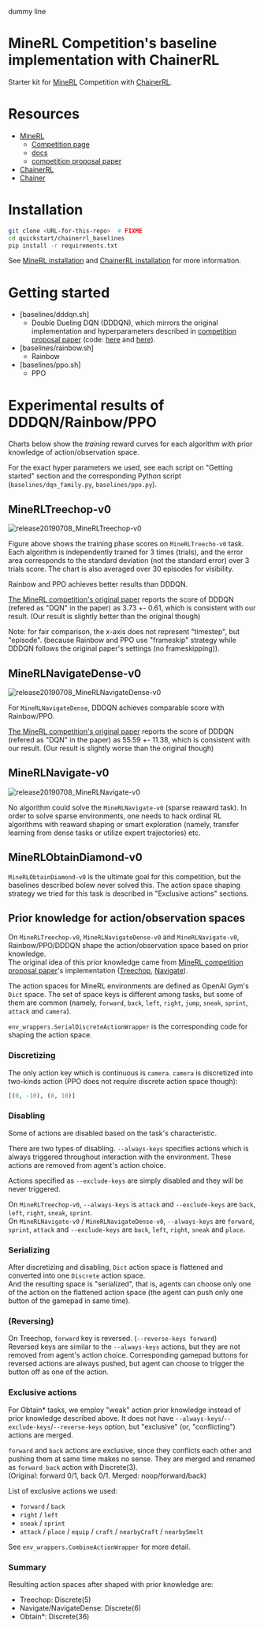 dummy line
# MineRL Competition's baseline implementation with ChainerRL

Starter kit for [MineRL](https://github.com/minerllabs/minerl)
Competition with [ChainerRL](https://github.com/chainer/chainerrl).

# Resources

- [MineRL](https://github.com/minerllabs/minerl)
  - [Competition page](https://www.aicrowd.com/challenges/neurips-2019-minerl-competition)
  - [docs](http://minerl.io/docs/)
  - [competition proposal paper](https://arxiv.org/abs/1904.10079)
- [ChainerRL](https://github.com/chainer/chainerrl)
- [Chainer](https://chainer.org/)

# Installation

```sh
git clone <URL-for-this-repo>  # FIXME
cd quickstart/chainerrl_baselines
pip install -r requirements.txt
```

See [MineRL installation](https://github.com/minerllabs/minerl#installation) and
[ChainerRL installation](https://github.com/chainer/chainerrl#installation) for more information.

# Getting started

- [baselines/dddqn.sh]
    - Double Dueling DQN (DDDQN), which mirrors the original implementation and hyperparameters described in [competition proposal paper](https://arxiv.org/abs/1904.10079) (code: [here](https://github.com/minerllabs/minerl/blob/master/tests/excluded/navigate_dqn_test.py) and [here](https://github.com/minerllabs/minerl/blob/master/tests/excluded/treechop_dqn_test.py)).
- [baselines/rainbow.sh]
    - Rainbow
- [baselines/ppo.sh]
    - PPO

# Experimental results of DDDQN/Rainbow/PPO

Charts below show the *training* reward curves for each algorithm with prior knowledge of action/observation space.

For the exact hyper parameters we used, see each script on "Getting started" section and the corresponding Python script
(`baselines/dqn_family.py`, `baselines/ppo.py`).

## MineRLTreechop-v0

![release20190708_MineRLTreechop-v0](static/release20190708_MineRLTreechop-v0.png)

Figure above shows the training phase scores on `MineRLTreecho-v0` task.
Each algorithm is independently trained for 3 times (trials), and the error area corresponds to the standard deviation (not the standard error) over 3 trials score.
The chart is also averaged over 30 episodes for visibility.

Rainbow and PPO achieves better results than DDDQN.  

[The MineRL competition's original paper](https://arxiv.org/abs/1904.10079) reports the score of DDDQN (refered as "DQN" in the paper) as 3.73 +- 0.61, which is consistent with our result. (Our result is slightly better than the original though)

Note: for fair comparison, the x-axis does not represent "timestep", but "episode". (because Rainbow and PPO use "frameskip" strategy while DDDQN follows the original paper's settings (no frameskipping)).


## MineRLNavigateDense-v0

![release20190708_MineRLNavigateDense-v0](static/release20190708_MineRLNavigateDense-v0.png)

For `MineRLNavigateDense`, DDDQN achieves comparable score with Rainbow/PPO.

[The MineRL competition's original paper](https://arxiv.org/abs/1904.10079) reports the score of DDDQN (refered as "DQN" in the paper) as 55.59 +- 11.38, which is consistent with our result. (Our result is slightly worse than the original though)


## MineRLNavigate-v0

![release20190708_MineRLNavigate-v0](static/release20190708_MineRLNavigate-v0.png)

No algorithm could solve the `MineRLNavigate-v0` (sparse reaward task).
In order to solve sparse environments, one needs to hack ordinal RL algorithms with reaward shaping or smart exploration (namely, transfer learning from dense tasks or utilize expert trajectories) etc.


## MineRLObtainDiamond-v0

`MineRLObtainDiamond-v0` is the ultimate goal for this competition, but the baselines described bolew never solved this.
The action space shaping strategy we tried for this task is described in "Exclusive actions" sections.


## Prior knowledge for action/observation spaces

On `MineRLTreechop-v0`, `MineRLNavigateDense-v0` and `MineRLNavigate-v0`, Rainbow/PPO/DDDQN shape the action/observation space based on prior knowledge.  
The original idea of this prior knowledge came from [MineRL competition proposal paper](https://arxiv.org/abs/1904.10079)'s implementation
([Treechop](https://github.com/minerllabs/minerl/blob/master/tests/excluded/treechop_dqn_test.py),
[Navigate](https://github.com/minerllabs/minerl/blob/master/tests/excluded/navigate_dqn_test.py)).

The action spaces for MineRL environments are defined as OpenAI Gym's `Dict` space.
The set of space keys is different among tasks, but some of them are common
(namely, `forward`, `back`, `left`, `right`, `jump`, `sneak`, `sprint`, `attack` and `camera`).

`env_wrappers.SerialDiscreteActionWrapper` is the corresponding code for shaping the action space.

### Discretizing

The only action key which is continuous is `camera`.
`camera` is discretized into two-kinds action (PPO does not require discrete action space though):

```python
[(0, -10), (0, 10)]
```

### Disabling

Some of actions are disabled based on the task's characteristic.

There are two types of disabling.
`--always-keys` specifies actions which is always triggered throughout interaction with the environment.
These actions are removed from agent's action choice.

Actions specified as `--exclude-keys` are simply disabled and they will be never triggered.

On `MineRLTreechop-v0`, `--always-keys` is `attack` and `--exclude-keys` are `back`, `left`, `right`, `sneak`, `sprint`.  
On `MineRLNavigate-v0` / `MineRLNavigateDense-v0`, `--always-keys` are `forward`, `sprint`, `attack`
and `--exclude-keys` are `back`, `left`, `right`, `sneak` and `place`.

### Serializing

After discretizing and disabling, `Dict` action space is flattened and converted into one `Discrete` action space.  
And the resulting space is "serialized", that is, agents can choose only one of the action on the flattened action space
(the agent can push only one button of the gamepad in same time).

### (Reversing)

On Treechop, `forward` key is reversed. (`--reverse-keys forward`)  
Reversed keys are similar to the `--always-keys` actions, but they are not removed from agent's action choice.
Corresponding gamepad buttons for reversed actions are always pushed, but agent can choose to trigger the button off as one of the action.

### Exclusive actions

For Obtain* tasks, we employ "weak" action prior knowledge instead of prior knowledge described above.
It does not have `--always-keys`/`--exclude-keys`/`--reverse-keys` option,
but "exclusive" (or, "conflicting") actions are merged.

`forward` and `back` actions are exclusive, since they conflicts each other and pushing them at same time makes no sense.
They are merged and renamed as `forward_back` action with Discrete(3).  
(Original: forward 0/1, back 0/1. Merged: noop/forward/back)

List of exclusive actions we used:
  - `forward` / `back`
  - `right` / `left`
  - `sneak` / `sprint`
  - `attack` / `place` / `equip` / `craft` / `nearbyCraft` / `nearbySmelt`

See `env_wrappers.CombineActionWrapper` for more detail.

### Summary

Resulting action spaces after shaped with prior knowledge are:

- Treechop: Discrete(5)
- Navigate/NavigateDense: Discrete(6)
- Obtain*: Discrete(36)
